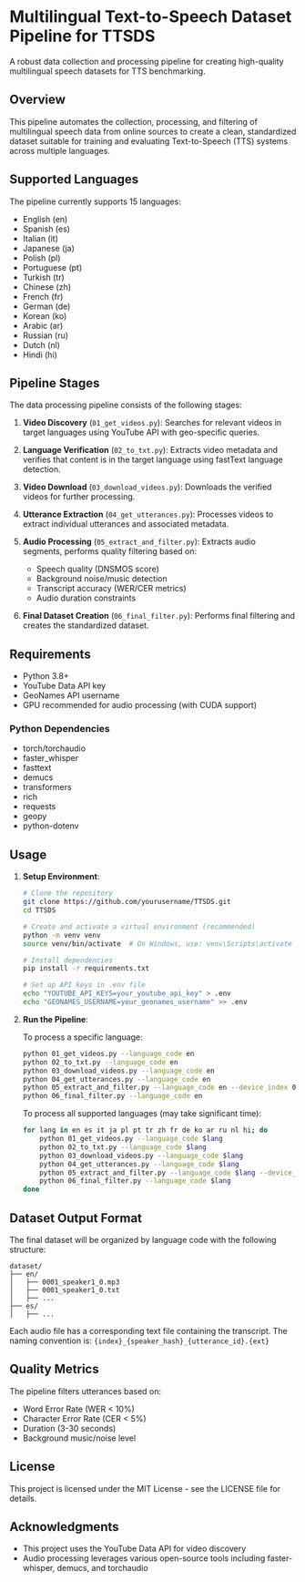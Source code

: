 # Multilingual Text-to-Speech Dataset Pipeline for TTSDS

A robust data collection and processing pipeline for creating high-quality multilingual speech datasets for TTS benchmarking.

## Overview

This pipeline automates the collection, processing, and filtering of multilingual speech data from online sources to create a clean, standardized dataset suitable for training and evaluating Text-to-Speech (TTS) systems across multiple languages.

## Supported Languages

The pipeline currently supports 15 languages:
- English (en)
- Spanish (es)
- Italian (it)
- Japanese (ja)
- Polish (pl)
- Portuguese (pt)
- Turkish (tr)
- Chinese (zh)
- French (fr)
- German (de)
- Korean (ko)
- Arabic (ar)
- Russian (ru)
- Dutch (nl)
- Hindi (hi)

## Pipeline Stages

The data processing pipeline consists of the following stages:

1. **Video Discovery** (`01_get_videos.py`): Searches for relevant videos in target languages using YouTube API with geo-specific queries.

2. **Language Verification** (`02_to_txt.py`): Extracts video metadata and verifies that content is in the target language using fastText language detection.

3. **Video Download** (`03_download_videos.py`): Downloads the verified videos for further processing.

4. **Utterance Extraction** (`04_get_utterances.py`): Processes videos to extract individual utterances and associated metadata.

5. **Audio Processing** (`05_extract_and_filter.py`): Extracts audio segments, performs quality filtering based on:
   - Speech quality (DNSMOS score)
   - Background noise/music detection
   - Transcript accuracy (WER/CER metrics)
   - Audio duration constraints

6. **Final Dataset Creation** (`06_final_filter.py`): Performs final filtering and creates the standardized dataset.

## Requirements

- Python 3.8+
- YouTube Data API key
- GeoNames API username
- GPU recommended for audio processing (with CUDA support)

### Python Dependencies
- torch/torchaudio
- faster_whisper
- fasttext
- demucs
- transformers
- rich
- requests
- geopy
- python-dotenv

## Usage

1. **Setup Environment**:
   ```bash
   # Clone the repository
   git clone https://github.com/yourusername/TTSDS.git
   cd TTSDS
   
   # Create and activate a virtual environment (recommended)
   python -m venv venv
   source venv/bin/activate  # On Windows, use: venv\Scripts\activate
   
   # Install dependencies
   pip install -r requirements.txt
   
   # Set up API keys in .env file
   echo "YOUTUBE_API_KEYS=your_youtube_api_key" > .env
   echo "GEONAMES_USERNAME=your_geonames_username" >> .env
   ```

2. **Run the Pipeline**:

   To process a specific language:
   ```bash
   python 01_get_videos.py --language_code en
   python 02_to_txt.py --language_code en
   python 03_download_videos.py --language_code en
   python 04_get_utterances.py --language_code en
   python 05_extract_and_filter.py --language_code en --device_index 0
   python 06_final_filter.py --language_code en
   ```

   To process all supported languages (may take significant time):
   ```bash
   for lang in en es it ja pl pt tr zh fr de ko ar ru nl hi; do
       python 01_get_videos.py --language_code $lang
       python 02_to_txt.py --language_code $lang
       python 03_download_videos.py --language_code $lang
       python 04_get_utterances.py --language_code $lang
       python 05_extract_and_filter.py --language_code $lang --device_index 0
       python 06_final_filter.py --language_code $lang
   done
   ```

## Dataset Output Format

The final dataset will be organized by language code with the following structure:
```
dataset/
├── en/
│   ├── 0001_speaker1_0.mp3
│   ├── 0001_speaker1_0.txt
│   ├── ...
├── es/
│   ├── ...
```

Each audio file has a corresponding text file containing the transcript. The naming convention is:
`{index}_{speaker_hash}_{utterance_id}.{ext}`

## Quality Metrics

The pipeline filters utterances based on:
- Word Error Rate (WER < 10%)
- Character Error Rate (CER < 5%)
- Duration (3-30 seconds)
- Background music/noise level

## License

This project is licensed under the MIT License - see the LICENSE file for details.

## Acknowledgments

- This project uses the YouTube Data API for video discovery
- Audio processing leverages various open-source tools including faster-whisper, demucs, and torchaudio

